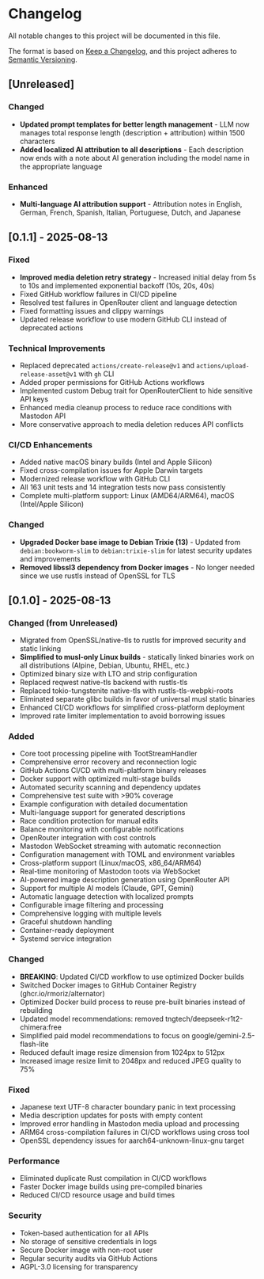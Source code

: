 # Changelog

All notable changes to this project will be documented in this file.

The format is based on [Keep a Changelog](https://keepachangelog.com/en/1.0.0/),
and this project adheres to [Semantic Versioning](https://semver.org/spec/v2.0.0.html).

## [Unreleased]

### Changed
- **Updated prompt templates for better length management** - LLM now manages total response length (description + attribution) within 1500 characters
- **Added localized AI attribution to all descriptions** - Each description now ends with a note about AI generation including the model name in the appropriate language

### Enhanced
- **Multi-language AI attribution support** - Attribution notes in English, German, French, Spanish, Italian, Portuguese, Dutch, and Japanese

## [0.1.1] - 2025-08-13

### Fixed
- **Improved media deletion retry strategy** - Increased initial delay from 5s to 10s and implemented exponential backoff (10s, 20s, 40s)
- Fixed GitHub workflow failures in CI/CD pipeline
- Resolved test failures in OpenRouter client and language detection
- Fixed formatting issues and clippy warnings
- Updated release workflow to use modern GitHub CLI instead of deprecated actions

### Technical Improvements
- Replaced deprecated `actions/create-release@v1` and `actions/upload-release-asset@v1` with `gh` CLI
- Added proper permissions for GitHub Actions workflows
- Implemented custom Debug trait for OpenRouterClient to hide sensitive API keys
- Enhanced media cleanup process to reduce race conditions with Mastodon API
- More conservative approach to media deletion reduces API conflicts

### CI/CD Enhancements
- Added native macOS binary builds (Intel and Apple Silicon)
- Fixed cross-compilation issues for Apple Darwin targets
- Modernized release workflow with GitHub CLI
- All 163 unit tests and 14 integration tests now pass consistently
- Complete multi-platform support: Linux (AMD64/ARM64), macOS (Intel/Apple Silicon)

### Changed
- **Upgraded Docker base image to Debian Trixie (13)** - Updated from `debian:bookworm-slim` to `debian:trixie-slim` for latest security updates and improvements
- **Removed libssl3 dependency from Docker images** - No longer needed since we use rustls instead of OpenSSL for TLS

## [0.1.0] - 2025-08-13

### Changed (from Unreleased)
- Migrated from OpenSSL/native-tls to rustls for improved security and static linking
- **Simplified to musl-only Linux builds** - statically linked binaries work on all distributions (Alpine, Debian, Ubuntu, RHEL, etc.)
- Optimized binary size with LTO and strip configuration
- Replaced reqwest native-tls backend with rustls-tls
- Replaced tokio-tungstenite native-tls with rustls-tls-webpki-roots
- Eliminated separate glibc builds in favor of universal musl static binaries
- Enhanced CI/CD workflows for simplified cross-platform deployment
- Improved rate limiter implementation to avoid borrowing issues

### Added
- Core toot processing pipeline with TootStreamHandler
- Comprehensive error recovery and reconnection logic
- GitHub Actions CI/CD with multi-platform binary releases
- Docker support with optimized multi-stage builds
- Automated security scanning and dependency updates
- Comprehensive test suite with >90% coverage
- Example configuration with detailed documentation
- Multi-language support for generated descriptions
- Race condition protection for manual edits
- Balance monitoring with configurable notifications
- OpenRouter integration with cost controls
- Mastodon WebSocket streaming with automatic reconnection
- Configuration management with TOML and environment variables
- Cross-platform support (Linux/macOS, x86_64/ARM64)
- Real-time monitoring of Mastodon toots via WebSocket
- AI-powered image description generation using OpenRouter API
- Support for multiple AI models (Claude, GPT, Gemini)
- Automatic language detection with localized prompts
- Configurable image filtering and processing
- Comprehensive logging with multiple levels
- Graceful shutdown handling
- Container-ready deployment
- Systemd service integration

### Changed
- **BREAKING**: Updated CI/CD workflow to use optimized Docker builds
- Switched Docker images to GitHub Container Registry (ghcr.io/rmoriz/alternator)
- Optimized Docker build process to reuse pre-built binaries instead of rebuilding
- Updated model recommendations: removed tngtech/deepseek-r1t2-chimera:free
- Simplified paid model recommendations to focus on google/gemini-2.5-flash-lite
- Reduced default image resize dimension from 1024px to 512px
- Increased image resize limit to 2048px and reduced JPEG quality to 75%

### Fixed
- Japanese text UTF-8 character boundary panic in text processing
- Media description updates for posts with empty content
- Improved error handling in Mastodon media upload and processing
- ARM64 cross-compilation failures in CI/CD workflows using cross tool
- OpenSSL dependency issues for aarch64-unknown-linux-gnu target

### Performance
- Eliminated duplicate Rust compilation in CI/CD workflows
- Faster Docker image builds using pre-compiled binaries
- Reduced CI/CD resource usage and build times

### Security
- Token-based authentication for all APIs
- No storage of sensitive credentials in logs
- Secure Docker image with non-root user
- Regular security audits via GitHub Actions
- AGPL-3.0 licensing for transparency